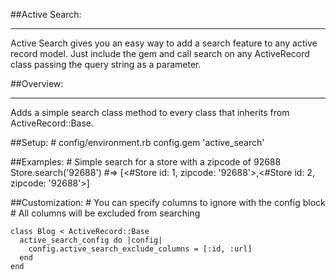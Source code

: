 ##Active Search:
***
  Active Search gives you an easy way to add a search feature to any active record model. Just include the gem and call search on any ActiveRecord class passing the query string as a parameter.


##Overview:
***
  Adds a simple search class method to every class that inherits from ActiveRecord::Base.
  
##Setup:
    # config/environment.rb
    config.gem 'active_search'

##Examples: 
    # Simple search for a store with a zipcode of 92688
    Store.search('92688') #=> [<#Store id: 1, zipcode: '92688'>,<#Store id: 2, zipcode: '92688'>]

##Customization:
    # You can specify columns to ignore with the config block
    # All columns will be excluded from searching

    class Blog < ActiveRecord::Base
      active_search_config do |config|
        config.active_search_exclude_columns = [:id, :url]
      end
    end